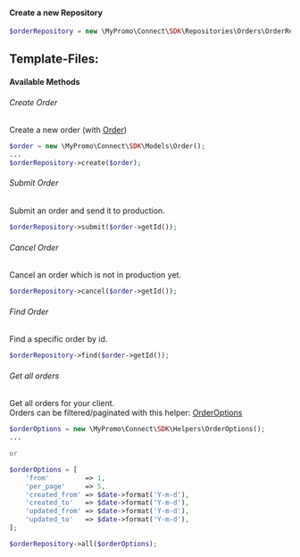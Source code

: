 #### Create a new Repository
```php
$orderRepository = new \MyPromo\Connect\SDK\Repositories\Orders\OrderRepository($client);
```
Template-Files:
- 

#### Available Methods

###### Create Order
Create a new order (with [Order][Order])
```php
$order = new \MyPromo\Connect\SDK\Models\Order();
...
$orderRepository->create($order);
```

###### Submit Order
Submit an order and send it to production. 

```php
$orderRepository->submit($order->getId());
```

###### Cancel Order
Cancel an order which is not in production yet.
```php
$orderRepository->cancel($order->getId());
```

###### Find Order
Find a specific order by id.
```php
$orderRepository->find($order->getId());
```

###### Get all orders
Get all orders for your client.  
Orders can be filtered/paginated with this helper: [OrderOptions][OrderOptions]

```php
$orderOptions = new \MyPromo\Connect\SDK\Helpers\OrderOptions();
...

or

$orderOptions = [
    'from'         => 1,
    'per_page'     => 5,
    'created_from' => $date->format('Y-m-d'),
    'created_to'   => $date->format('Y-m-d'),
    'updated_from' => $date->format('Y-m-d'),
    'updated_to'   => $date->format('Y-m-d'),
];

$orderRepository->all($orderOptions);
```


[Order]: ../Models/Order.md
[OrderOptions]: ../Helpers/OrderOptions.md

